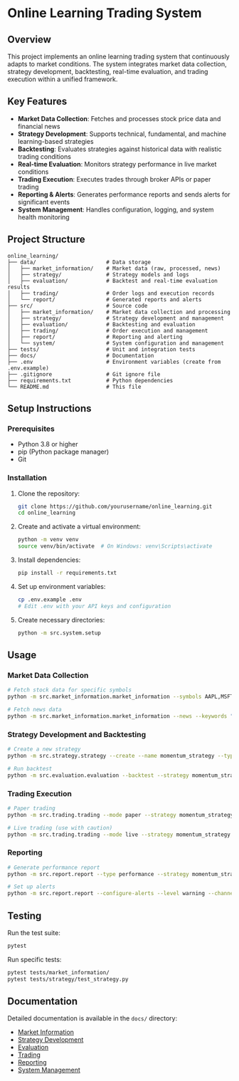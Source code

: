 # Online Learning Trading System

## Overview

This project implements an online learning trading system that continuously adapts to market conditions. The system integrates market data collection, strategy development, backtesting, real-time evaluation, and trading execution within a unified framework.

## Key Features

- **Market Data Collection**: Fetches and processes stock price data and financial news
- **Strategy Development**: Supports technical, fundamental, and machine learning-based strategies
- **Backtesting**: Evaluates strategies against historical data with realistic trading conditions
- **Real-time Evaluation**: Monitors strategy performance in live market conditions
- **Trading Execution**: Executes trades through broker APIs or paper trading
- **Reporting & Alerts**: Generates performance reports and sends alerts for significant events
- **System Management**: Handles configuration, logging, and system health monitoring

## Project Structure

```
online_learning/
├── data/                      # Data storage
│   ├── market_information/    # Market data (raw, processed, news)
│   ├── strategy/              # Strategy models and logs
│   ├── evaluation/            # Backtest and real-time evaluation results
│   ├── trading/               # Order logs and execution records
│   └── report/                # Generated reports and alerts
├── src/                       # Source code
│   ├── market_information/    # Market data collection and processing
│   ├── strategy/              # Strategy development and management
│   ├── evaluation/            # Backtesting and evaluation
│   ├── trading/               # Order execution and management
│   ├── report/                # Reporting and alerting
│   └── system/                # System configuration and management
├── tests/                     # Unit and integration tests
├── docs/                      # Documentation
├── .env                       # Environment variables (create from .env.example)
├── .gitignore                 # Git ignore file
├── requirements.txt           # Python dependencies
└── README.md                  # This file
```

## Setup Instructions

### Prerequisites

- Python 3.8 or higher
- pip (Python package manager)
- Git

### Installation

1. Clone the repository:
   ```bash
   git clone https://github.com/yourusername/online_learning.git
   cd online_learning
   ```

2. Create and activate a virtual environment:
   ```bash
   python -m venv venv
   source venv/bin/activate  # On Windows: venv\Scripts\activate
   ```

3. Install dependencies:
   ```bash
   pip install -r requirements.txt
   ```

4. Set up environment variables:
   ```bash
   cp .env.example .env
   # Edit .env with your API keys and configuration
   ```

5. Create necessary directories:
   ```bash
   python -m src.system.setup
   ```

## Usage

### Market Data Collection

```bash
# Fetch stock data for specific symbols
python -m src.market_information.market_information --symbols AAPL,MSFT,GOOGL --start-date 2023-01-01

# Fetch news data
python -m src.market_information.market_information --news --keywords "technology,earnings" --start-date 2023-01-01
```

### Strategy Development and Backtesting

```bash
# Create a new strategy
python -m src.strategy.strategy --create --name momentum_strategy --type technical

# Run backtest
python -m src.evaluation.evaluation --backtest --strategy momentum_strategy --start-date 2023-01-01 --end-date 2023-06-30
```

### Trading Execution

```bash
# Paper trading
python -m src.trading.trading --mode paper --strategy momentum_strategy

# Live trading (use with caution)
python -m src.trading.trading --mode live --strategy momentum_strategy
```

### Reporting

```bash
# Generate performance report
python -m src.report.report --type performance --strategy momentum_strategy --format html

# Set up alerts
python -m src.report.report --configure-alerts --level warning --channel email
```

## Testing

Run the test suite:

```bash
pytest
```

Run specific tests:

```bash
pytest tests/market_information/
pytest tests/strategy/test_strategy.py
```

## Documentation

Detailed documentation is available in the `docs/` directory:

- [Market Information](docs/market_information.md)
- [Strategy Development](docs/strategy.md)
- [Evaluation](docs/evaluation.md)
- [Trading](docs/trading.md)
- [Reporting](docs/report.md)
- [System Management](docs/system.md)
